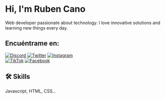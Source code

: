 
# Hi, I'm Ruben Cano

Web developer passionate about technology. I love innovative solutions and learning new things every day.


## Encuéntrame en:


[![Discord](https://img.shields.io/badge/Discord-rubencano-5865F2?style=for-the-badge&logo=discord&logoColor=white&labelColor=101010)](https://discord.com/channels/857050329454215168/857050329454215171)
[![Twitter](https://img.shields.io/badge/Twitter-@canoruben-1DA1F2?style=for-the-badge&logo=twitter&logoColor=white&labelColor=101010)](https://x.com/RubenCa19526859)
[![Instagram](https://img.shields.io/badge/Instagram-@canoruben-E4405F?style=for-the-badge&logo=instagram&logoColor=white&labelColor=101010)](https://www.instagram.com/cr_21canito/)
<br/>
[![TikTok](https://img.shields.io/badge/TikTok-@canoruben-69C9D0?style=for-the-badge&logo=tiktok&logoColor=white&labelColor=101010)](https://www.tiktok.com/@cr_21canito)
[![Facebook](https://img.shields.io/badge/Facebook-@canoruben-1877F2?style=for-the-badge&logo=facebook&logoColor=white&labelColor=101010)](https://www.facebook.com/canito21?locale=es_LA)

## 🛠 Skills
Javascript, HTML, CSS...
